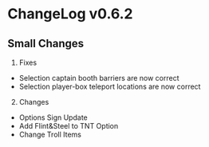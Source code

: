 # ChangeLog v0.6.2
**Small Changes**
---

1) Fixes
* Selection captain booth barriers are now correct
* Selection player-box teleport locations are now correct

2) Changes
* Options Sign Update
* Add Flint&Steel to TNT Option
* Change Troll Items

